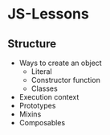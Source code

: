 # JS-Lessons

## Structure
- Ways to create an object
  - Literal
  - Constructor function
  - Classes
- Execution context
- Prototypes
- Mixins
- Composables
